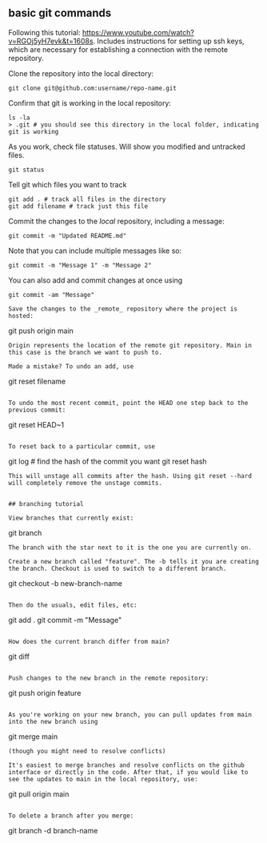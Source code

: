 ## basic git commands

Following this tutorial: https://www.youtube.com/watch?v=RGOj5yH7evk&t=1608s. Includes instructions for setting up ssh keys, which are necessary for establishing a connection with the remote repository. 


Clone the repository into the local directory:
``` 
git clone git@github.com:username/repo-name.git
```

Confirm that git is working in the local repository:
```
ls -la
> .git # you should see this directory in the local folder, indicating git is working
```

As you work, check file statuses. Will show you modified and untracked files.
```
git status
```

Tell git which files you want to track
```
git add . # track all files in the directory
git add filename # track just this file
```

Commit the changes to the _local_ repository, including a message:
```
git commit -m "Updated README.md"
```

Note that you can include multiple messages like so: 
```
git commit -m "Message 1" -m "Message 2"
```

You can also add and commit changes at once using
```
git commit -am "Message"

Save the changes to the _remote_ repository where the project is hosted:
``` 
git push origin main
```
Origin represents the location of the remote git repository. Main in this case is the branch we want to push to.

Made a mistake? To undo an add, use
```
git reset filename
```

To undo the most recent commit, point the HEAD one step back to the previous commit:
```
git reset HEAD~1
```

To reset back to a particular commit, use
```
git log # find the hash of the commit you want
git reset hash
```
This will unstage all commits after the hash. Using git reset --hard will completely remove the unstage commits.


## branching tutorial

View branches that currently exist:
```
git branch
```
The branch with the star next to it is the one you are currently on.

Create a new branch called "feature". The -b tells it you are creating the branch. Checkout is used to switch to a different branch.
```
git checkout -b new-branch-name
```

Then do the usuals, edit files, etc:
```
git add .
git commit -m "Message"
```

How does the current branch differ from main?
```
git diff
```

Push changes to the new branch in the remote repository:
```
git push origin feature
```

As you're working on your new branch, you can pull updates from main into the new branch using
```
git merge main
```
(though you might need to resolve conflicts)

It's easiest to merge branches and resolve conflicts on the github interface or directly in the code. After that, if you would like to see the updates to main in the local repository, use:
```
git pull origin main
```

To delete a branch after you merge:
```
git branch -d branch-name
```

